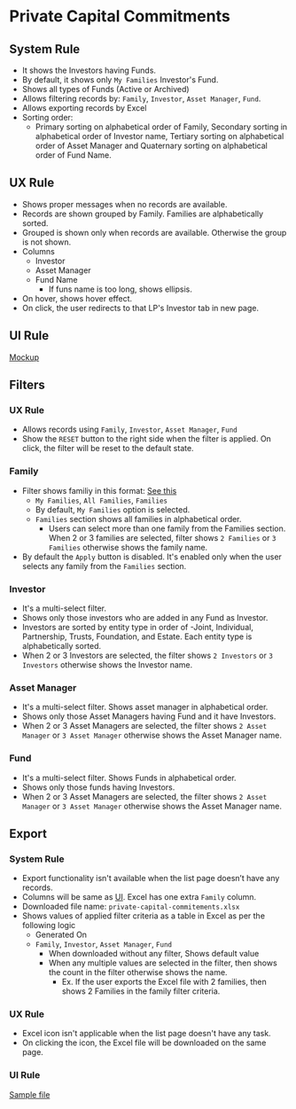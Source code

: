 # Private Capital Commitments


## System Rule
- It shows the Investors having Funds.
- By default, it shows only `My Families` Investor's Fund.
- Shows all types of Funds (Active or Archived)
- Allows filtering records by: `Family`, `Investor`, `Asset Manager`, `Fund`.
- Allows exporting records by Excel
- Sorting order:
    - Primary sorting on alphabetical order of Family, Secondary sorting in alphabetical order of Investor name, Tertiary sorting on alphabetical order of Asset Manager and Quaternary sorting on alphabetical order of Fund Name.

## UX Rule
- Shows proper messages when no records are available.
- Records are shown grouped by Family. Families are alphabetically sorted.
- Grouped is shown only when records are available. Otherwise the group is not shown.
- Columns
    - Investor
    - Asset Manager
    - Fund Name
        - If funs name is too long, shows ellipsis. 
- On hover, shows hover effect.
- On click, the user redirects to that LP's Investor tab in new page.

## UI Rule

[Mockup](https://drive.google.com/file/d/1iIDA6PDq6Fr9o5BvK8-buLO0XFsYjXm1/view?usp=drive_link)



## Filters

### UX Rule
- Allows records using `Family`, `Investor`, `Asset Manager`, `Fund`
- Show the `RESET` button to the right side when the filter is applied. On click, the filter will be reset to the default state.

### Family 
- Filter shows familiy in this format: [See this](https://drive.google.com/file/d/1dMsYKbbhZTMKkDdZ-Y92GPZehk7zJ2zl/view?usp=drive_link)
    - `My Families`, `All Families`, `Families`
    - By default, `My Families` option is selected.
    - `Families` section shows all families in alphabetical order. 
        - Users can select more than one family from the Families section. When 2 or 3 families are selected, filter shows `2 Families` or `3 Families` otherwise shows the family name.  
- By default the `Apply` button is disabled. It's enabled only when the user selects any family from the `Families` section.

### Investor
- It's a multi-select filter.
- Shows only those investors who are added in any Fund as Investor.
- Investors are sorted by entity type in order of -Joint, Individual, Partnership, Trusts, Foundation, and Estate. Each entity type is alphabetically sorted.
- When 2 or 3 Investors are selected, the filter shows `2 Investors` or `3 Investors` otherwise shows the Investor name.

### Asset Manager
- It's a multi-select filter. Shows asset manager in alphabetical order.
- Shows only those Asset Managers having Fund and it have Investors.
- When 2 or 3 Asset Managers are selected, the filter shows `2 Asset Manager` or `3 Asset Manager` otherwise shows the Asset Manager name.

### Fund 
- It's a multi-select filter. Shows Funds in alphabetical order.
- Shows only those funds having Investors.
- When 2 or 3 Asset Managers are selected, the filter shows `2 Asset Manager` or `3 Asset Manager` otherwise shows the Asset Manager name.



## Export

### System Rule
- Export functionality isn't available when the list page doesn’t have any records.
- Columns will be same as [UI](#system-rule). Excel has one extra `Family` column.
- Downloaded file name: `private-capital-commitements.xlsx`
- Shows values of applied filter criteria as a table in Excel as per the following logic
    - Generated On
    - `Family`, `Investor`, `Asset Manager`, `Fund`
        - When downloaded without any filter, Shows default value
        - When any multiple values are selected in the filter, then shows the count in the filter otherwise shows the name.
            - Ex. If the user exports the Excel file with 2 families, then shows 2 Families in the family filter criteria.

### UX Rule
- Excel icon isn't applicable when the list page doesn't have any task.
- On clicking the icon, the Excel file will be downloaded on the same page.

### UI Rule
[Sample file](https://docs.google.com/spreadsheets/d/1ZCaCRglxHylZ9ldR1yUSUA3TO7zBM7EiP77eOkGalUc/edit#gid=0)
